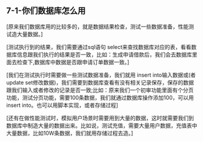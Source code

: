 ## 7-1-你们数据库怎么用

[原来我们数据库用的比较多的，就是数据结果检查，测试一些数据准备，性能测试造大量数据。]

[测试执行到的结果，我们需要通过sql语句 select来查找数据库对应的表，看看数据库信息跟我们执行的结果是否一致，比如：生成申请借款后，我们会去数据库里面去检查下,数据库中数据是否跟申请订单数据一致。]

[我们在测试执行时需要做一些测试数据准备，我们就用 insert into输入数据或(者update set修改数据)，我们需要到数据库查看有没有相关记录保存，保存的数据跟我们输入或者修改的记录是否一致;比如：原来我们一个初审功能里面有个分页功能，测试分页功能，需要100条数据，我们就通过数据库操作添加100，可以用 insert into。也可以用脚本实现，或者存储过程]

[还有在做性能测试时，模拟用户场景时需要用到大量的数据，这时就需要我们到数据库中制造大量的数据出来。比如说，测试充值，需要大量用户数据，充值表中大量数据，比如10W条数据，我们就用存储过程去造。]
